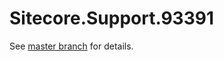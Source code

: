 # Sitecore.Support.93391

See [master branch](https://github.com/sitecoresupport/Sitecore.Support.93391) for details.